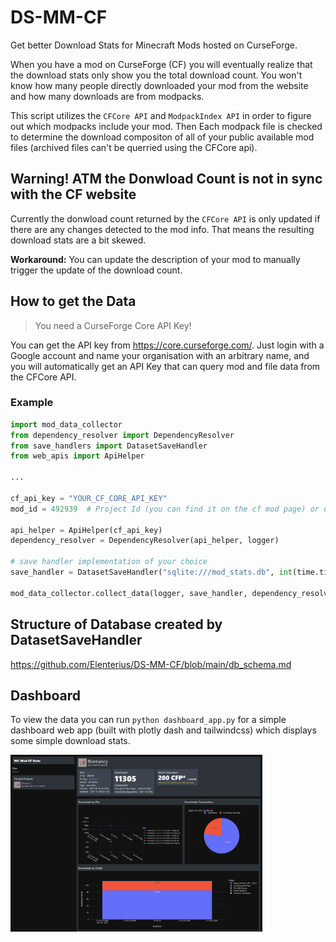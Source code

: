 # DS-MM-CF
Get better Download Stats for Minecraft Mods hosted on CurseForge.

When you have a mod on CurseForge (CF) you will eventually realize that the download stats only show you the total download count. You won't know how many people directly downloaded your mod from the website and how many downloads are from modpacks.

This script utilizes the `CFCore API` and `ModpackIndex API` in order to figure out which modpacks include your mod. 
Then Each modpack file is checked to determine the download compositon of all of your public available mod files (archived files can't be querried using the CFCore api).

## Warning! ATM the Donwload Count is not in sync with the CF website
Currently the donwload count returned by the `CFCore API` is only updated if there are any changes detected to the mod info. That means the resulting download stats are a bit skewed.

**Workaround:**
You can update the description of your mod to manually trigger the update of the download count.

## How to get the Data
> You need a CurseForge Core API Key!

You can get the API key from https://core.curseforge.com/. 
Just login with a Google account and name your organisation with an arbitrary name, and you will automatically
get an API Key that can query mod and file data from the CFCore API.

### Example
```Python
import mod_data_collector
from dependency_resolver import DependencyResolver
from save_handlers import DatasetSaveHandler
from web_apis import ApiHelper

...

cf_api_key = "YOUR_CF_CORE_API_KEY"
mod_id = 492939  # Project Id (you can find it on the cf mod page) or use the CFCoreAPI to search for the mod by name

api_helper = ApiHelper(cf_api_key)
dependency_resolver = DependencyResolver(api_helper, logger)

# save handler implementation of your choice
save_handler = DatasetSaveHandler("sqlite:///mod_stats.db", int(time.time()))

mod_data_collector.collect_data(logger, save_handler, dependency_resolver, api_helper, mod_id)
```

## Structure of Database created by DatasetSaveHandler
https://github.com/Elenterius/DS-MM-CF/blob/main/db_schema.md

## Dashboard
To view the data you can run `python dashboard_app.py` for a simple dashboard web app (built with plotly dash and tailwindcss)
which displays some simple download stats.

<img alt="screenshot of the dashboard web app" src="dashboard_screenshot.png" title="Dashboard Screenshot" width="80%"/>
